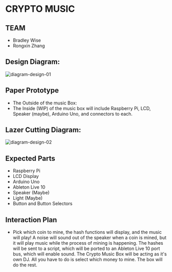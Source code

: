 # CRYPTO MUSIC 

## TEAM
- Bradley Wise
- Rongxin Zhang

## Design Diagram:
![diagram-design-01](https://user-images.githubusercontent.com/3782456/47757086-0ff18080-dca5-11e8-8268-8538117c6701.png)


## Paper Prototype
- The Outside of the music Box:
- The Inside (WIP) of the music box will include Raspberry Pi, LCD, Speaker (maybe), Arduino Uno, and connectors to each.

## Lazer Cutting Diagram:
![diagram-design-02](https://user-images.githubusercontent.com/3782456/47756604-14b53500-dca3-11e8-83ca-116be34e5ff7.png)

## Expected Parts
- Raspberry Pi
- LCD Display
- Arduino Uno
- Ableton Live 10
- Speaker (Maybe)
- Light (Maybe)
- Button and Button Selectors

## Interaction Plan
- Pick which coin to mine, the hash functions will display, and the music will play! A noise will sound out of the speaker when a coin is mined, but it will play music while the process of mining is happening. The hashes will be sent to a script, which will be ported to an Ableton Live 10 port bus, which will enable sound. The Crypto Music Box will be acting as it's own DJ. All you have to do is select which money to mine. The box will do the rest.
